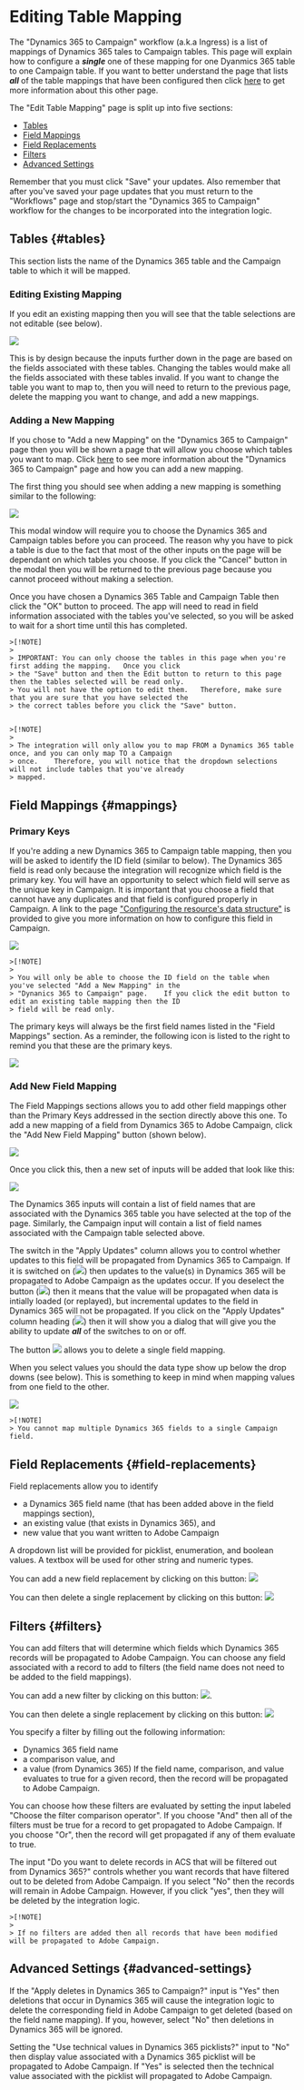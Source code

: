 # Editing Table Mapping

The "Dynamics 365 to Campaign" workflow (a.k.a Ingress) is a list of mappings of Dynamics 365 tales to Campaign tables.
This page will explain how to configure a ***single*** one of these mapping for one Dyanmics 365 table to one Campaign
table.   If you want to better understand the page that lists ***all*** of the table mappings that have been configured
then click [here](self-service-app-ingress-list.md) to get more information about this other page.

The "Edit Table Mapping" page is split up into five sections:
* [Tables](#tables)
* [Field Mappings](#mappings)
* [Field Replacements](#field-replacements)
* [Filters](#filters)
* [Advanced Settings](#advanced-settings)

Remember that you must click "Save" your updates.    Also remember that after you've saved your page updates that you 
must return to the "Workflows" page and stop/start the "Dynamics 365 to Campaign" workflow for the changes to be 
incorporated into the integration logic.

## Tables {#tables}

This section lists the name of the Dynamics 365 table and the Campaign table to which it will be mapped.   

### Editing Existing Mapping

If you edit an existing mapping then you will see that the table selections are not editable (see below).   

![](assets/d365-to-acs-ui-page-ingress-table-read-only.png)

This is by design 
because the inputs further down in the page are based on the fields associated with these tables.   Changing the tables 
would make all the fields associated with these tables invalid.    If you want to change the table you want to map to, 
then you will need to return to the previous page, delete the mapping you want to change, and add a new mappings.

### Adding a New Mapping

If you chose to "Add a new Mapping" on the "Dynamics 365 to Campaign" page then you will be shown a page that will 
allow you choose which tables you want to map.    Click [here](self-service-app-ingress-list.md) to see more information
about the "Dynamics 365 to Campaign" page and how you can add a new mapping.

The first thing you should see when adding a new mapping is something similar to the following:

![](assets/d365-to-acs-ui-page-ingress-choose-tables.png)

This modal window will require you to choose the Dynamics 365 and Campaign tables before you can proceed.   The reason
why you have to pick a table is due to the fact that most of the other inputs on the page will be dependant on which
tables you choose.   If you click the "Cancel" button in the modal then you will be returned to the previous page 
because you cannot proceed without making a selection.  

Once you have chosen a Dynamics 365 Table and Campaign Table then click the "OK" button to proceed.  The app will need
to read in field information associated with the tables you've selected, so you will be asked to wait for a short time
until this has completed.

    >[!NOTE]
    >
    > IMPORTANT: You can only choose the tables in this page when you're first adding the mapping.   Once you click 
    > the "Save" button and then the Edit button to return to this page then the tables selected will be read only.
    > You will not have the option to edit them.   Therefore, make sure that you are sure that you have selected the 
    > the correct tables before you click the "Save" button.   


    >[!NOTE]
    >
    > The integration will only allow you to map FROM a Dynamics 365 table once, and you can only map TO a Campaign 
    > once.    Therefore, you will notice that the dropdown selections will not include tables that you've already
    > mapped.

## Field Mappings {#mappings}

### Primary Keys

If you're adding a new Dynamics 365 to Campaign table mapping, then you will be asked to identify the ID field (similar
to below).    The Dynamics 365 field is read only because the integration will recognize which field is the primary key.
You will have an opportunity to select which field will serve as the unique key in Campaign.   It is important that you
choose a field that cannot have any duplicates and that field is configured properly in Campaign.    A link to the page 
["Configuring the resource's data structure"](https://experienceleague.adobe.com/docs/campaign-standard/using/developing/adding-or-extending-a-resource/configuring-the-resource-s-data-structure.html?lang=en#developing) is 
provided to give you more information on how to configure this field in Campaign.

![](assets/d365-to-acs-ui-page-ingress-mappings-first-key.png)

    >[!NOTE]
    >
    > You will only be able to choose the ID field on the table when you've selected "Add a New Mapping" in the 
    > "Dynanics 365 to Campaign" page.    If you click the edit button to edit an existing table mapping then the ID
    > field will be read only.

The primary keys will always be the first field names listed in the "Field Mappings" section.   As a reminder, the
following icon is listed to the right to remind you that these are the primary keys.

![](assets/d365-to-acs-icon-primary-key.png)

### Add New Field Mapping

The Field Mappings sections allows you to add other field mappings other than the Primary Keys addressed in the section
directly above this one.    To add a new mapping of a field from Dynamics 365 to Adobe Campaign, click the "Add New
Field Mapping" button (shown below).

![](assets/d365-to-acs-icon-add-new-field-mapping.png)

Once you click this, then a new set of inputs will be added that look like this:

![](assets/d365-to-acs-ui-page-ingress-new-field-mapping.png)

The Dynamics 365 inputs will contain a list of field names that are associated with the Dynamics 365 table you have 
selected at the top of the page.   Similarly, the Campaign input will contain a list of field names associated with the
Campaign table selected above.   

The switch in the "Apply Updates" column allows you to control whether updates
to this field will be propagated from Dynamics 365 to Campaign.   If it is switched on 
(![](assets/d365-to-acs-icon-switch-on.png)) then updates to the value(s) in Dynamics 365 will be propagated to 
Adobe Campaign as the updates occur.   If you 
deselect the button (![](assets/d365-to-acs-icon-switch-off.png)) then it means that the value will be propagated when
data is intially loaded (or replayed), but incremental updates to the field in Dynamics 365 will not be propagated.
If you click on the "Apply Updates" column heading (![](assets/d365-to-acs-ui-page-ingress-apply-updates-header.png)) then it will show you a dialog that will give you the ability
to update ***all*** of the switches to on or off.
    
The button ![](assets/d365-to-acs-icon-delete.png) allows you to delete a single field mapping.

When you select values you should the data type show up below the drop downs (see below).   This is something to keep
in mind when mapping values from one field to the other.

![](assets/d365-to-acs-ui-page-ingress-mappings-fields-selected.png)    

    >[!NOTE]
    > You cannot map multiple Dynamics 365 fields to a single Campaign field.

## Field Replacements {#field-replacements}

Field replacements allow you to identify 
* a Dynamics 365 field name (that has been added above in the field mappings section), 
* an existing value (that exists in Dynamics 365), and 
* new value that you want written to Adobe Campaign

A dropdown list will be provided for picklist, enumeration, and boolean values.   A textbox will be used for other
string and numeric types.

You can add a new field replacement by clicking on this button:  ![](assets/d365-to-acs-ui-page-ingress-add-new-replacement.png)

You can then delete a single replacement by clicking on this button: 
![](assets/d365-to-acs-icon-delete.png)

## Filters {#filters}

You can add filters that will determine which fields which Dynamics 365 records will be propagated to Adobe Campaign.
You can choose any field associated with a record to add to filters (the field name does not need to be added to the
field mappings).

You can add a new filter by clicking on this button:  ![](assets/d365-to-acs-ui-page-ingress-add-new-filter.png).

You can then delete a single replacement by clicking on this button: 
![](assets/d365-to-acs-icon-delete.png)

You specify a filter by filling out the following information:
* Dynamics 365 field name
* a comparison value, and
* a value (from Dynamics 365)
If the field name, comparison, and value evaluates to true for a given record, then the record will be propagated to
Adobe Campaign.   

You can choose how these filters are evaluated by setting the input labeled "Choose the filter comparison operator".
If you choose "And" then all of the filters must be true for a record to get propagated to Adobe Campaign.   If you
choose "Or", then the record will get propagated if any of them evaluate to true.

The input "Do you want to delete records in ACS that will be filtered out from Dynamics 365?" controls whether you 
want records that have filtered out to be deleted from Adobe Campaign.   If you select "No" then the records will remain
in Adobe Campaign.   However, if you click "yes", then they will be deleted by the integration logic.

    >[!NOTE]
    >
    > If no filters are added then all records that have been modified will be propagated to Adobe Campaign. 

## Advanced Settings {#advanced-settings}

If the "Apply deletes in Dynamics 365 to Campaign?" input is "Yes" then deletions that occur in Dynamics 365 will cause 
the integration logic to delete the corresponding field in Adobe Campaign to get deleted (based on the field name
mapping).   If you, however, select "No" then deletions in Dynamics 365 will be ignored.

Setting the "Use technical values in Dynamics 365 picklists?" input to "No" then display value associated with a 
Dynamics 365 picklist will be propagated to Adobe Campaign.   If "Yes" is selected then the technical value associated
with the picklist will propagated to Adobe Campaign.

